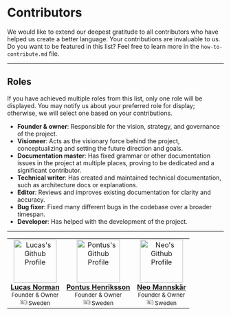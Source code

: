 # Contributors

We would like to extend our deepest gratitude to all contributors who have helped us create a better language. Your contributions are invaluable to us. Do you want to be featured in this list? Feel free to learn more in the `how-to-contribute.md` file.

---

## Roles

If you have achieved multiple roles from this list, only one role will be displayed. You may notify us about your preferred role for display; otherwise, we will select one based on your contributions.

- **Founder & owner**: Responsible for the vision, strategy, and governance of the project.
- **Visioneer**: Acts as the visionary force behind the project, conceptualizing and setting the future direction and goals.
- **Documentation master**: Has fixed grammar or other documentation issues in the project at multiple places, proving to be dedicated and a significant contributor.
- **Technical writer**: Has created and maintained technical documentation, such as architecture docs or explanations.
- **Editor**: Reviews and improves existing documentation for clarity and accuracy.
- **Bug fixer**: Fixed many different bugs in the codebase over a broader timespan.
- **Developer**: Has helped with the development of the project.

---

<table>
  <tr>
  <td align="center">
      <a href="https://github.com/lucasnorman07">
        <img src="https://avatars.githubusercontent.com/u/105874002?v=4" width="100px;" alt="Lucas's Github Profile"/>
        <br />
        <strong>Lucas Norman</strong>
      </a>
      <br />
      <small>Founder & Owner</small>
      <br />
      <small><img src="https://upload.wikimedia.org/wikipedia/en/thumb/4/4c/Flag_of_Sweden.svg/1200px-Flag_of_Sweden.svg.png" width="16px;" alt="🇸🇪"/> Sweden</small>
    </td>
    <td align="center">
      <a href="https://github.com/pontushenriksson">
        <img src="https://avatars.githubusercontent.com/u/73602826?v=4" width="100px;" alt="Pontus's Github Profile"/>
        <br />
        <strong>Pontus Henriksson</strong>
      </a>
      <br />
      <small>Founder & Owner</small>
      <br />
      <small><img src="https://upload.wikimedia.org/wikipedia/en/thumb/4/4c/Flag_of_Sweden.svg/1200px-Flag_of_Sweden.svg.png" width="16px;" alt="🇸🇪"/> Sweden</small>
    </td>
    <td align="center">
      <a href="https://github.com/nenne375">
        <img src="https://avatars.githubusercontent.com/u/112271790?v=4" width="100px;" alt="Neo's Github Profile"/>
        <br />
        <strong>Neo Mannskär</strong>
      </a>
      <br />
      <small>Founder & Owner</small>
      <br />
      <small><img src="https://upload.wikimedia.org/wikipedia/en/thumb/4/4c/Flag_of_Sweden.svg/1200px-Flag_of_Sweden.svg.png" width="16px;" alt="🇸🇪"/> Sweden</small>
    </td>
  </tr>
</table>
